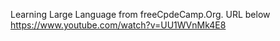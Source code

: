 Learning Large Language from freeCpdeCamp.Org.
URL below
https://www.youtube.com/watch?v=UU1WVnMk4E8
